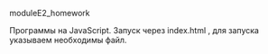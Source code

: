 moduleE2_homework

Программы на JavaScript. 
Запуск через index.html , для запуска указываем необходимы файл.
